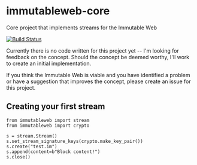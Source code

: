# immutableweb-core
Core project that implements streams for the Immutable Web

[![Build Status](https://travis-ci.com/immutableweb/immutableweb-core.svg?branch=master)](https://travis-ci.com/immutableweb/immutableweb-core)

Currently there is no code written for this project yet -- I'm looking for feedback on the concept. Should the concept be deemed worthy, I'll work to create an initial implementation.

If you think the Immutable Web is viable and you have identified a problem or have a suggestion that improves the concept, please create an issue for this project.

## Creating your first stream

```
from immutableweb import stream
from immutableweb import crypto

s = stream.Stream()
s.set_stream_signature_keys(crypto.make_key_pair())
s.create("test.im")
s.append(content=b"Block content!")
s.close()
```
